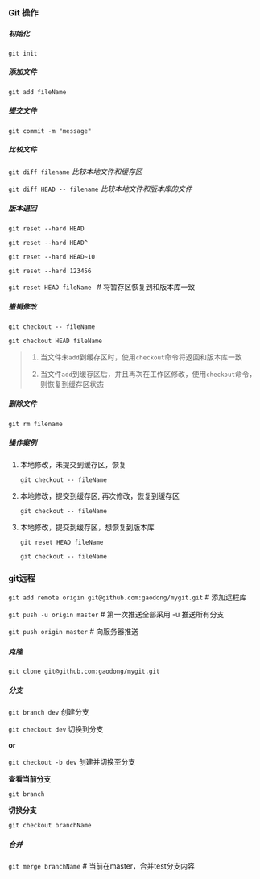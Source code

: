 ### Git 操作

##### 初始化

`git init`

##### 添加文件

`git add fileName`

##### 提交文件

`git commit -m "message"`


##### 比较文件
`git diff filename` *比较本地文件和缓存区*

`git diff HEAD -- filename` *比较本地文件和版本库的文件*

##### 版本退回

`git reset --hard HEAD`

`git reset --hard HEAD^`

`git reset --hard HEAD~10`

`git reset --hard 123456`

`git reset HEAD fileName `  # 将暂存区恢复到和版本库一致

##### 撤销修改

`git checkout -- fileName `

`git checkout HEAD fileName`

> 1. 当文件未`add`到缓存区时，使用`checkout`命令将返回和版本库一致
> 
> 2. 当文件`add`到缓存区后，并且再次在工作区修改，使用`checkout`命令，则恢复到缓存区状态

##### 删除文件

`git rm filename`


##### 操作案例

1. 本地修改，未提交到缓存区，恢复

	`git checkout -- fileName`

2. 本地修改，提交到缓存区, 再次修改，恢复到缓存区

	`git checkout -- fileName`

3. 本地修改，提交到缓存区，想恢复到版本库

	`git reset HEAD fileName`

	`git checkout -- fileName`


### git远程

`git add remote origin git@github.com:gaodong/mygit.git` # 添加远程库

`git push -u origin master` # 第一次推送全部采用 -u 推送所有分支

`git push origin master` # 向服务器推送

##### 克隆

`git clone git@github.com:gaodong/mygit.git`

##### 分支

`git branch dev` 创建分支

`git checkout dev` 切换到分支

**or**

`git checkout -b dev` 创建并切换至分支

**查看当前分支**

`git branch`

**切换分支**

`git checkout branchName`

##### 合并

`git merge branchName` # 当前在master，合并test分支内容







